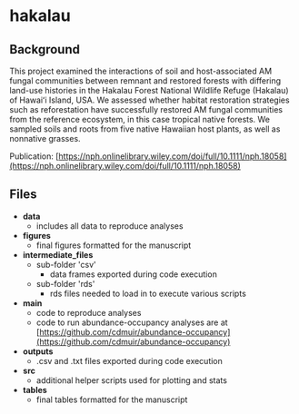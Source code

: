 # hakalau

## Background
This project examined the interactions of soil and host-associated AM fungal
communities between remnant and restored forests with differing land-use histories in the Hakalau Forest National Wildlife Refuge (Hakalau) of Hawaiʻi Island, USA. We assessed whether habitat restoration strategies such as reforestation have successfully restored AM fungal communities from the reference ecosystem, in this case tropical native forests. We sampled soils and roots from five native Hawaiian host plants, as well as nonnative
grasses.

Publication: [https://nph.onlinelibrary.wiley.com/doi/full/10.1111/nph.18058](https://nph.onlinelibrary.wiley.com/doi/full/10.1111/nph.18058)

## Files
* **data**
  * includes all data to reproduce analyses
* **figures**
  * final figures formatted for the manuscript
* **intermediate_files**
  * sub-folder 'csv'
    * data frames exported during code execution
  * sub-folder 'rds'
    * rds files needed to load in to execute various scripts
* **main**
  * code to reproduce analyses
  * code to run abundance-occupancy analyses are at [https://github.com/cdmuir/abundance-occupancy](https://github.com/cdmuir/abundance-occupancy)
* **outputs**
  * .csv and .txt files exported during code execution
* **src**
  * additional helper scripts used for plotting and stats
* **tables**
  * final tables formatted for the manuscript
  
